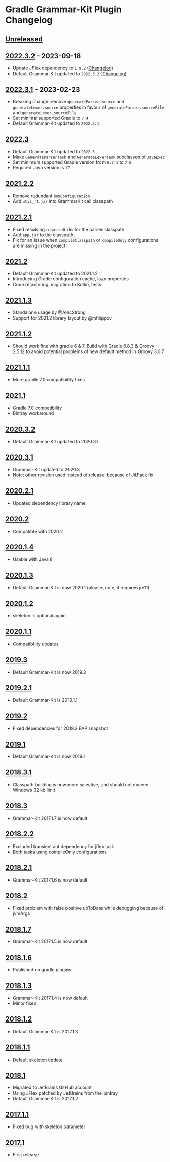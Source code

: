 # Gradle Grammar-Kit Plugin Changelog

## [Unreleased]

## [2022.3.2] - 2023-09-18

- Update JFlex dependency to `1.9.2` ([Changelog](https://github.com/JetBrains/intellij-deps-jflex/releases/tag/1.9.2))
- Default Grammar-Kit updated to `2022.3.2` ([Changelog](https://github.com/JetBrains/Grammar-Kit/releases))

## [2022.3.1] - 2023-02-23

- Breaking change: remove `generateParser.source` and `generateLexer.source` properties in favour of `generateParser.sourceFile` and `generateLexer.sourceFile`
- Set minimal supported Gradle to `7.4`
- Default Grammar-Kit updated to `2022.3.1`

## [2022.3]

- Default Grammar-Kit updated to `2022.3`
- Make `GenerateParserTask` and `GenerateLexerTask` subclasses of `JavaExec`
- Set minimum supported Gradle version from `6.7.1` to `7.0`
- Required Java version is `17`

## [2021.2.2]

- Remove redundant `bomConfiguration`
- Add `util_rt.jar` into GrammarKit call classpath

## [2021.2.1]

- Fixed resolving `requiredLibs` for the parser classpath
- Add `app.jar` to the classpath
- Fix for an issue when `compileClasspath` or `compileOnly` configurations are missing in the project.

## [2021.2]

- Default Grammar-Kit updated to 2021.1.2
- Introducing Gradle configuration cache, lazy properties
- Code refactoring, migration to Kotlin, tests

## [2021.1.3]

- Standalone usage by @AlecStrong
- Support for 2021.2 library layout by @mfilippov

## [2021.1.2]

- Should work fine with gradle 6 & 7. Build with Gradle 6.8.3 & Groovy 2.5.12 to avoid potential problems of new default method in Groovy 3.0.7

## [2021.1.1]

- More gradle 7.0 compatibility fixes

## [2021.1]

- Gradle 7.0 compatibility
- Bintray workaround

## [2020.3.2]

- Default Grammar-Kit updated to 2020.3.1

## [2020.3.1]

- Grammar-Kit updated to 2020.3
- Note: other revision used instead of release, because of JitPack fix

## [2020.2.1]

- Updated dependency library name

## [2020.2]

- Compatible with 2020.2

## [2020.1.4]

- Usable with Java 8

## [2020.1.3]

- Default Grammar-Kit is now 2020.1 (please, note, it requires jre11)

## [2020.1.2]

- skeleton is optional again

## [2020.1.1]

- Compatibility updates

## [2019.3]

- Default Grammar-Kit is now 2019.3

## [2019.2.1]

- Default Grammar-Kit is 2019.1.1

## [2019.2]

- Fixed dependencies for 2019.2 EAP snapshot

## [2019.1]

- Default Grammar-Kit is now 2019.1

## [2018.3.1]

- Classpath building is now more selective, and should not exceed Windows 32 kb limit

## [2018.3]

- Grammar-Kit 2017.1.7 is now default

## [2018.2.2]

- Excluded transient ant dependency for jflex task
- Both tasks using compileOnly configurations

## [2018.2.1]

- Grammar-Kit 2017.1.6 is now default

## [2018.2]

- Fixed problem with false positive upToDate while debugging because of jvmArgs

## [2018.1.7]

- Grammar-Kit 2017.1.5 is now default

## [2018.1.6]

- Published on gradle plugins

## [2018.1.3]

- Grammar-Kit 2017.1.4 is now default
- Minor fixes

## [2018.1.2]

- Default Grammar-Kit is 2017.1.3

## [2018.1.1]

- Default skeleton update

## [2018.1]

- Migrated to JetBrains GitHub account
- Using JFlex patched by JetBrains from the bintray
- Default Grammar-Kit is 2017.1.2

## [2017.1.1]

- Fixed bug with skeleton parameter

## [2017.1]

- First release

[Unreleased]: https://github.com/JetBrains/gradle-grammar-kit-plugin/compare/2022.3.2...HEAD
[2022.3.2]: https://github.com/JetBrains/gradle-grammar-kit-plugin/compare/2022.3.1...2022.3.2
[2022.3.1]: https://github.com/JetBrains/gradle-grammar-kit-plugin/compare/2022.3...2022.3.1
[2021.2.2]: https://github.com/JetBrains/gradle-grammar-kit-plugin/compare/2021.2.1...2021.2.2
[2021.2.1]: https://github.com/JetBrains/gradle-grammar-kit-plugin/compare/2021.2...2021.2.1
[2021.1.3]: https://github.com/JetBrains/gradle-grammar-kit-plugin/compare/2021.1.2...2021.1.3
[2021.1.2]: https://github.com/JetBrains/gradle-grammar-kit-plugin/compare/2021.1.1...2021.1.2
[2021.1.1]: https://github.com/JetBrains/gradle-grammar-kit-plugin/compare/2021.1...2021.1.1
[2020.3.2]: https://github.com/JetBrains/gradle-grammar-kit-plugin/compare/2020.3.1...2020.3.2
[2020.3.1]: https://github.com/JetBrains/gradle-grammar-kit-plugin/compare/2020.2.1...2020.3.1
[2020.2.1]: https://github.com/JetBrains/gradle-grammar-kit-plugin/compare/2020.2...2020.2.1
[2020.1.4]: https://github.com/JetBrains/gradle-grammar-kit-plugin/compare/2020.1.3...2020.1.4
[2020.1.3]: https://github.com/JetBrains/gradle-grammar-kit-plugin/compare/2020.1.2...2020.1.3
[2020.1.2]: https://github.com/JetBrains/gradle-grammar-kit-plugin/compare/2020.1.1...2020.1.2
[2020.1.1]: https://github.com/JetBrains/gradle-grammar-kit-plugin/compare/2019.3...2020.1.1
[2019.2.1]: https://github.com/JetBrains/gradle-grammar-kit-plugin/compare/2019.2...2019.2.1
[2018.3.1]: https://github.com/JetBrains/gradle-grammar-kit-plugin/compare/2018.3...2018.3.1
[2018.2.2]: https://github.com/JetBrains/gradle-grammar-kit-plugin/compare/2018.2.1...2018.2.2
[2018.2.1]: https://github.com/JetBrains/gradle-grammar-kit-plugin/compare/2018.2...2018.2.1
[2018.1.7]: https://github.com/JetBrains/gradle-grammar-kit-plugin/compare/2018.1.6...2018.1.7
[2018.1.6]: https://github.com/JetBrains/gradle-grammar-kit-plugin/compare/2018.1.3...2018.1.6
[2018.1.3]: https://github.com/JetBrains/gradle-grammar-kit-plugin/compare/2018.1.2...2018.1.3
[2018.1.2]: https://github.com/JetBrains/gradle-grammar-kit-plugin/compare/2018.1.1...2018.1.2
[2018.1.1]: https://github.com/JetBrains/gradle-grammar-kit-plugin/compare/2018.1...2018.1.1
[2017.1.1]: https://github.com/JetBrains/gradle-grammar-kit-plugin/compare/2017.1...2017.1.1
[2017.1]: https://github.com/JetBrains/gradle-grammar-kit-plugin/commits/2017.1
[2018.1]: https://github.com/JetBrains/gradle-grammar-kit-plugin/compare/2017.1.1...2018.1
[2018.2]: https://github.com/JetBrains/gradle-grammar-kit-plugin/compare/2018.1.7...2018.2
[2018.3]: https://github.com/JetBrains/gradle-grammar-kit-plugin/compare/2018.2.2...2018.3
[2019.1]: https://github.com/JetBrains/gradle-grammar-kit-plugin/compare/2018.3.1...2019.1
[2019.2]: https://github.com/JetBrains/gradle-grammar-kit-plugin/compare/2019.1...2019.2
[2019.3]: https://github.com/JetBrains/gradle-grammar-kit-plugin/compare/2019.2.1...2019.3
[2020.2]: https://github.com/JetBrains/gradle-grammar-kit-plugin/compare/2020.1.4...2020.2
[2021.1]: https://github.com/JetBrains/gradle-grammar-kit-plugin/compare/2020.3.2...2021.1
[2021.2]: https://github.com/JetBrains/gradle-grammar-kit-plugin/compare/2021.1.3...2021.2
[2022.3]: https://github.com/JetBrains/gradle-grammar-kit-plugin/compare/2021.2.2...2022.3
